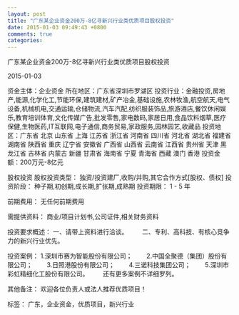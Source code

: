 ```yaml
---
layout: post
title: "广东某企业资金200万-8亿寻新兴行业类优质项目股权投资"
date: 2015-01-03 09:49:43 +0800
comments: true
categories: 
---
```

广东某企业资金200万-8亿寻新兴行业类优质项目股权投资



2015-01-03

资金主体：企业资金
所在地区：广东省深圳市罗湖区
投资行业：金融投资,房地产,能源,化学化工,节能环保,建筑建材,矿产冶金,基础设施,农林牧渔,航空航天,电气设备,机械机电,交通运输,仓储物流,汽车汽配,纺织服装饰品,旅游酒店,餐饮休闲娱乐,教育培训体育,文化传媒广告,批发零售,家电数码,家居日用,食品饮料烟草,医疗保健,生物医药,IT互联网,电子通信,商务贸易,家政服务,园林园艺,收藏品
投资地区：广东省 北京 山东省 上海 江苏省 浙江省 河南省 四川省 河北省 湖北省 福建省 湖南省 陕西省 重庆 辽宁省 安徽省 广西省 山西省 云南省 江西省 贵州省 天津 黑龙江省 吉林省 内蒙古 新疆 甘肃省 海南省 宁夏 青海省 西藏 澳门 香港
投资金额：200万元-8亿元

股权投资
股权投资类型：
                            独资/投资建厂,收购/并购,其它合作方式[股权、债权] 
                                                                                投资阶段：
                            种子期,初创期,成长期,扩张期,成熟期 
                                                                                                                                        投资期限：
                            1 - 5 年

前期费用：
无任何前期费用

需提供资料：
商业/项目计划书,公司证件,相关财务资料

投资要求概述：
一、请带上资料进行洽谈。
　　二、专利、高科技、有核心竞争力的新兴行业优先。

投资案例：
1.深圳市赛为智能股份有限公司；
　　2.中国全聚德（集团）股份有限公司；
　　3.日照港股份有限公司；
　　4.三诺科技集团公司；
　　5.深圳市彩虹精细化工股份有限公司。
　　还有更多案例不详细罗列。

其他备注：
欢迎各位负责人或法人推荐优质项目！

标签：
广东，企业资金，优质项目，新兴行业

